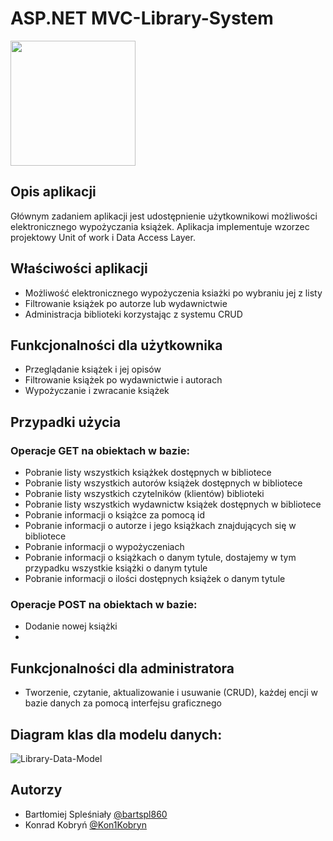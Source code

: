 # ASP.NET MVC-Library-System

<img src="https://external-content.duckduckgo.com/iu/?u=https%3A%2F%2Fart.pixilart.com%2F5f87eb158540489.png&f=1&nofb=1&ipt=e5e5556bc56ad00d429faa77e69a5241adb0a0572e965cc10b98312e049ce221&ipo=images" width="200"/>

## Opis aplikacji
 Głównym zadaniem aplikacji jest udostępnienie użytkownikowi możliwości elektronicznego wypożyczania książek.
 Aplikacja implementuje wzorzec projektowy Unit of work i Data Access Layer.

## Właściwości aplikacji
 <ul>
  <li>Możliwość elektronicznego wypożyczenia ksiażki po wybraniu jej z listy</li>
  <li>Filtrowanie książek po autorze lub wydawnictwie</li>
  <li>Administracja biblioteki korzystając z systemu CRUD</li>
 </ul>
 
 ## Funkcjonalności dla użytkownika
 <ul>
  <li>Przeglądanie książek i jej opisów</li>
  <li>Filtrowanie książek po wydawnictwie i autorach</li>
  <li>Wypożyczanie i zwracanie książek</li>
 </ul>
 
 ## Przypadki użycia
 <h3>Operacje GET na obiektach w bazie:</h3>
 <ul>
  <li>Pobranie listy wszystkich książkek dostępnych w bibliotece</li>
  <li>Pobranie listy wszystkich autorów książek dostępnych w bibliotece</li>
  <li>Pobranie listy wszystkich czytelników (klientów) biblioteki</li>
  <li>Pobranie listy wszystkich wydawnictw książek dostępnych w bibliotece</li>
  <li>Pobranie informacji o książce za pomocą id</li>
  <li>Pobranie informacji o autorze i jego książkach znajdujących się w bibliotece</li>
  <li>Pobranie informacji o wypożyczeniach</li>
  <li>Pobranie informacji o książkach o danym tytule, dostajemy w tym przypadku wszystkie książki o danym tytule</li>
  <li>Pobranie informacji o ilości dostępnych książek o danym tytule</li>
 </ul>
 <h3>Operacje POST na obiektach w bazie:</h3>
  <ul>
  <li>Dodanie nowej książki</li>
  <li></li>
 </ul>
 
 ## Funkcjonalności dla administratora
 <ul>
  <li>Tworzenie, czytanie, aktualizowanie i usuwanie (CRUD), każdej encji w bazie danych za pomocą interfejsu graficznego</li>
 </ul>

## Diagram klas dla modelu danych:
![Library-Data-Model](https://user-images.githubusercontent.com/72617970/228890663-bb0614f0-ceb9-4799-8397-2eaab9064670.png)

## Autorzy
- Bartłomiej Spleśniały [@bartspl860](https://www.github.com/bartspl860)
- Konrad Kobryń [@Kon1Kobryn](https://www.github.com/Kon1Kobryn)
